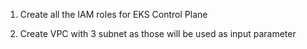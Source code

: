 1. Create all the IAM roles for EKS Control Plane

2. Create VPC with 3 subnet as those will be used as input parameter


